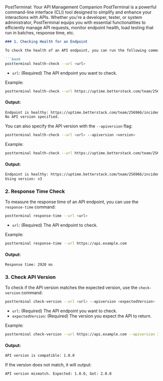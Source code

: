 PostTerminal: Your API Management Companion
PostTerminal is a powerful command-line interface (CLI) tool designed to simplify and enhance your interactions with APIs. Whether you're a developer, tester, or system administrator, PostTerminal equips you with essential functionalities to efficiently manage API requests, monitor endpoint health, load testing that run in batches, response time, etc.



```markdown
### 1. Checking Health for an Endpoint

To check the health of an API endpoint, you can run the following command:

```bash
postterminal health-check --url <url>
```

- `url`: (Required) The API endpoint you want to check.

Example:
```bash
postterminal health-check --url https://uptime.betterstack.com/team/256966/incidents/660950977
```

#### Output:
```bash
Endpoint is healthy: https://uptime.betterstack.com/team/256966/incidents/660950977
No API version specified.
```

You can also specify the API version with the `--apiversion` flag:

```bash
postterminal health-check --url <url> --apiversion <version>
```

Example:
```bash
postterminal health-check --url https://uptime.betterstack.com/team/256966/incidents/660950977 --apiversion v3
```

#### Output:
```bash
Endpoint is healthy: https://uptime.betterstack.com/team/256966/incidents/660950977
Using version: v3
```

### 2. Response Time Check

To measure the response time of an API endpoint, you can use the `response-time` command:

```bash
postterminal response-time --url <url>
```

- `url`: (Required) The API endpoint to check.

Example:
```bash
postterminal response-time --url https://api.example.com
```

#### Output:
```bash
Response time: 2920 ms
```

### 3. Check API Version

To check if the API version matches the expected version, use the `check-version` command:

```bash
postterminal check-version --url <url> --apiversion <expectedVersion>
```

- `url`: (Required) The API endpoint you want to check.
- `expectedVersion`: (Required) The version you expect the API to return.

Example:
```bash
postterminal check-version --url https://api.example.com --apiversion 1.0.0
```

#### Output:
```bash
API version is compatible: 1.0.0
```

If the version does not match, it will output:
```bash
API version mismatch. Expected: 1.0.0, Got: 2.0.0
```
```


